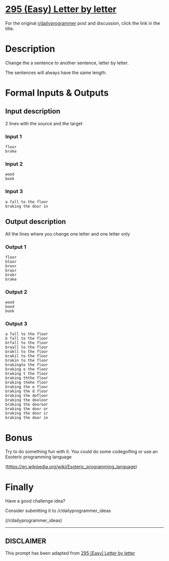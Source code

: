 # [295 (Easy) Letter by letter](https://www.reddit.com/r/dailyprogrammer/comments/5hy8sm/20161212_challenge_295_easy_letter_by_letter/)

For the original [r/dailyprogrammer](https://www.reddit.com/r/dailyprogrammer/) post and discussion, click the link in the title.

# Description
Change the a sentence to another sentence, letter by letter.

The sentences will always have the same length.

# Formal Inputs & Outputs
## Input description
2 lines with the source and the target

### Input 1

```
floor
brake
```
### Input 2

```
wood
book
```
### Input 3

```
a fall to the floor
braking the door in
```
## Output description
All the lines where you change one letter and one letter only

### Output 1

```
floor
bloor
broor
braor
brakr
brake
```
### Output 2

```
wood
bood
book
```
### Output 3

```
a fall to the floor
b fall to the floor
brfall to the floor
braall to the floor
brakll to the floor
brakil to the floor
brakin to the floor
brakingto the floor
braking o the floor
braking t the floor
braking ththe floor
braking thehe floor
braking the e floor
braking the d floor
braking the dofloor
braking the dooloor
braking the dooroor
braking the door or
braking the door ir
braking the door in
```
# Bonus
Try to do something fun with it. You could do some codegolfing or use an Esoteric programming language

(https://en.wikipedia.org/wiki/Esoteric_programming_language)
# Finally
Have a good challenge idea?

Consider submitting it to /r/dailyprogrammer_ideas

(/r/dailyprogrammer_ideas)

----
## **DISCLAIMER**
This prompt has been adapted from [295 [Easy] Letter by letter](https://www.reddit.com/r/dailyprogrammer/comments/5hy8sm/20161212_challenge_295_easy_letter_by_letter/
)
